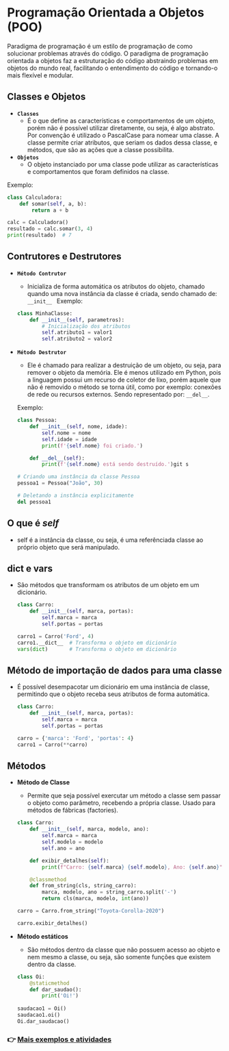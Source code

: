 # Programação Orientada a Objetos (POO)
Paradigma de programação é um estilo de programação de como solucionar problemas através do código. O paradigma de programação orientada a objetos faz a estruturação do código abstraindo problemas em objetos do mundo real, facilitando o entendimento do código e tornando-o mais flexível e modular.

## Classes e Objetos
- **```Classes```**
    - É o que define as características e comportamentos de um objeto, porém não é possível utilizar diretamente, ou seja, é algo abstrato. Por convenção é utilizado o PascalCase para nomear uma classe. A classe permite criar atributos, que seriam os dados dessa classe, e métodos, que são as ações que a classe possibilita.
- **```Objetos```**
    - O objeto instanciado por uma classe pode utilizar as características e comportamentos que foram definidos na classe.

Exemplo:
```python
class Calculadora:
    def somar(self, a, b):
        return a + b

calc = Calculadora()
resultado = calc.somar(3, 4)
print(resultado)  # 7
```

## Contrutores e Destrutores
- **```Método Contrutor```**
    - Inicializa de forma automática os atributos do objeto, chamado quando uma nova instância da classe é criada, sendo chamado de: ```__init__ ```
    Exemplo:
    ```python
    class MinhaClasse:
        def __init__(self, parametros):
            # Inicialização dos atributos
            self.atributo1 = valor1
            self.atributo2 = valor2
    ```
- **```Método Destrutor```**
    - Ele é chamado para realizar a destruição de um objeto, ou seja, para remover o objeto da memória. Ele é menos utilizado em Python, pois a linguagem possui um recurso de coletor de lixo, porém aquele que não é removido o método se torna útil, como por exemplo: conexões de rede ou recursos externos. Sendo representado por: ```__del__```.

    Exemplo:
    ```python
    class Pessoa:
        def __init__(self, nome, idade):
            self.nome = nome
            self.idade = idade
            print(f'{self.nome} foi criado.')

        def __del__(self):
            print(f'{self.nome} está sendo destruído.')git s

    # Criando uma instância da classe Pessoa
    pessoa1 = Pessoa("João", 30)

    # Deletando a instância explicitamente
    del pessoa1
    ```

## O que é *self*
- self é a instância da classe, ou seja, é uma referênciada classe ao próprio objeto que será manipulado.

## __dict__ e vars
- São métodos que transformam os atributos de um objeto em um dicionário.
    ```Python
    class Carro:
        def __init__(self, marca, portas):
            self.marca = marca
            self.portas = portas

    carro1 = Carro('Ford', 4)
    carro1.__dict__  # Transforma o objeto em dicionário
    vars(dict)       # Transforma o objeto em dicionário
    ```

## Método de importação de dados para uma classe
- É possível desempacotar um dicionário em uma instância de classe, permitindo que o objeto receba seus atributos de forma automática.
    ```Python
    class Carro:
        def __init__(self, marca, portas):
            self.marca = marca
            self.portas = portas

    carro = {'marca': 'Ford', 'portas': 4}
    carro1 = Carro(**carro)
    
    ```

## Métodos
- **Método de Classe**
    - Permite que seja possível exercutar um método a classe sem passar o objeto como parâmetro, recebendo a própria classe. Usado para métodos de fábricas (factories).
    ```Python
    class Carro:
        def __init__(self, marca, modelo, ano):
            self.marca = marca
            self.modelo = modelo
            self.ano = ano

        def exibir_detalhes(self):
            print(f"Carro: {self.marca} {self.modelo}, Ano: {self.ano}")

        @classmethod
        def from_string(cls, string_carro):
            marca, modelo, ano = string_carro.split('-')
            return cls(marca, modelo, int(ano))

    carro = Carro.from_string("Toyota-Corolla-2020")

    carro.exibir_detalhes()
    ```

- **Método estáticos**
    - São métodos dentro da classe que não possuem acesso ao objeto e nem mesmo a classe, ou seja, são somente funções que existem dentro da classe.
    ```Python
    class Oi:
        @staticmethod
        def dar_saudao():
            print('Oi!')
        
    saudacao1 = Oi()
    saudacao1.oi()
    Oi.dar_saudacao()
    ```

### 👉 [Mais exemplos e atividades](https://github.com/ThomasNicholas21/EstudoPython/tree/master/estudos/03_POO/classes_objetos)
